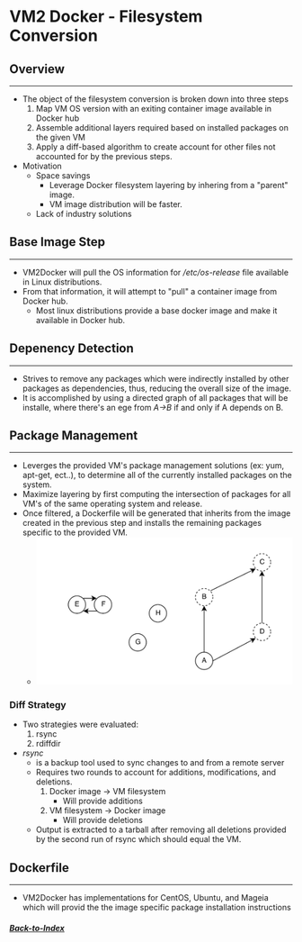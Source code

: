 
# VM2 Docker - Filesystem Conversion

## Overview
---
- The object of the filesystem conversion is broken down into three steps
    1. Map VM OS version with an exiting container image available in Docker hub
    2. Assemble additional layers required based on installed packages on the given VM
    3. Apply a diff-based algorithm to create account for other files not accounted for by the previous steps.
- Motivation
    - Space savings
        - Leverage Docker filesystem layering by inhering from a "parent" image.
        - VM image distribution will be faster.
    - Lack of industry solutions

## Base Image Step
---
- VM2Docker will pull the OS information for */etc/os-release* file available in Linux distributions.
- From that information, it will attempt to "pull" a container image from Docker hub.
    - Most linux distributions provide a base docker image and make it available in Docker hub.

## Depenency Detection
---
- Strives to remove any packages which were indirectly installed by other packages as dependencies, thus, reducing the overall size of the image.
- It is accomplished by using a directed graph of all packages that will be installe, where there's an ege from *A->B* if and only if A depends on B.

## Package Management
---
- Leverges the provided VM's package management solutions (ex: yum, apt-get, ect..), to determine all of the currently installed packages on the system.
- Maximize layering by first computing the intersection of packages for all VM's of the same operating system and release. 
- Once filtered, a Dockerfile will be generated that inherits from the image created in the previous step and installs the remaining packages specific to the provided VM.
    - ![Directed Graph](../imgs/DependencyDetectionDig.png)

### Diff Strategy
- Two strategies were evaluated: 
    1. rsync
    2. rdiffdir
- *rsync* 
    - is a backup tool used to sync changes to and from a remote server
    - Requires two rounds to account for additions, modifications, and deletions.
        1. Docker image -> VM filesystem
            - Will provide additions
        2. VM filesystem -> Docker image
            - Will provide deletions
    - Output is extracted to a tarball after removing all deletions provided by the second run of rsync which should equal the VM.

## Dockerfile
---
- VM2Docker has implementations for CentOS, Ubuntu, and Mageia which will provid the the image specific package installation instructions


##### [Back-to-Index](../../00-Index.md)